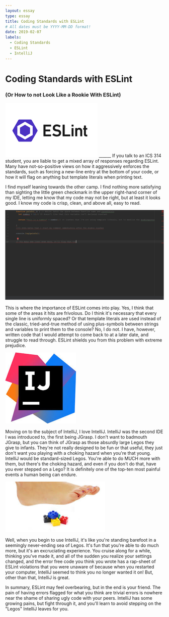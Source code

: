 ```yaml
---
layout: essay
type: essay
title: Coding Standards with ESLint
# All dates must be YYYY-MM-DD format!
date: 2019-02-07
labels:
  - Coding Standards
  - ESLint
  - IntelliJ
---
```

 

# Coding Standards with ESLint
### (Or How to not Look Like a Rookie With ESLint)


 <img class="ui medium middle floated rounded image" src="../images/ESLintLogo.png">
______
If you talk to an ICS 314 student, you are liable to get a mixed array of responses regarding ESLint. Many have not-so-positive views on how it aggressively enforces the standards, such as forcing a new-line entry at the bottom of your code, or how it will flag on anything but template literals when printing text. 

I find myself leaning towards the other camp. I find nothing more satisfying than sighting the little green checkmark in the upper right-hand corner of my IDE, letting me know that my code may not be right, but at least it looks good. I know my code is crisp, clean, and above all, easy to read.

 <img class="ui medium middle floated rounded image" src="../images/ESLintErrors.png">

This is where the importance of ESLint comes into play. Yes, I think that some of the areas it hits are frivolous. Do I think it's necessary that every single line is uniformly spaced? Or that template literals are used instead of the classic, tried-and-true method of using plus-symbols between strings and variables to print them to the console? No, I do not. I have, however, written code that I would attempt to come back to at a later date, and struggle to read through. ESLint shields you from this problem with extreme prejudice.


 <img class="ui medium middle floated rounded image" src="../images/IntelliJ.jpg">

Moving on to the subject of IntelliJ, I love IntelliJ. IntelliJ was the second IDE I was introduced to, the first being JGrasp. I don't want to badmouth JGrasp, but you can think of JGrasp as those absurdly large Legos they give to infants. They're not really designed to be fun or that useful, they just don't want you playing with a choking hazard when you're that young. IntelliJ would be standard-sized Legos. You're able to do MUCH more with them, but there's the choking hazard, and even if you don't do that, have you ever stepped on a Lego? It is definitely one of the top-ten most painful events a human being can endure.


 <img class="ui medium middle floated rounded image" src="../images/SteppingOnLegos.jpg">

Well, when you begin to use IntelliJ, it's like you're standing barefoot in a seemingly never-ending sea of Legos. It's fun that you're able to do much more, but it's an excruciating experience. You cruise along for a while, thinking you've made it, and all of the sudden you realize your settings changed, and the error free code you think you wrote has a rap-sheet of ESLint violations that you were unaware of because when you restarted your computer, IntelliJ seemed to think you no longer wanted it on! But, other than that, IntelliJ is great.

In summary, ESLint may feel overbearing, but in the end is your friend. The pain of having errors flagged for what you think are trivial errors is nowhere near the shame of sharing ugly code with your peers. IntelliJ has some growing pains, but fight through it, and you'll learn to avoid stepping on the "Legos" IntelliJ leaves for you.
